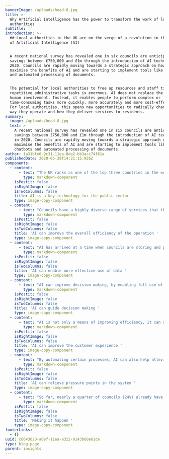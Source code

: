 ```yaml
---
bannerImage: /uploads/head-8.jpg
title: >-
  Why Artificial Intelligence has the power to transform the work of local
  authorities
subtitle: ''
introduction: >-
  ## Local authorities in the UK are on the verge of a revolution in their use
  of Artificial Intelligence (AI)


  A recent national survey has revealed one in six councils are anticipating
  savings between £750,000 and £1m through the introduction of AI technology in
  2020. Councils are rapidly moving towards a strategic approach on how to
  maximise the benefits of AI and are starting to implement tools like chatbots
  and automated processing of documents. 


  The potential for local authorities to free up resources and staff time from
  repetitive administrative tasks is enormous. AI does not replace the need for
  human involvement. Instead, it enables people to perform complex or
  time-consuming tasks more quickly, more accurately and more cost-effectively.
  For local authorities, this opens new opportunities to radically change the
  way they operate and how they deliver services to residents.
summary:
  image: /uploads/head-8.jpg
  text: >
    A recent national survey has revealed one in six councils are anticipating
    savings between £750,000 and £1m through the introduction of AI technology
    in 2020. Councils are rapidly moving towards a strategic approach on how to
    maximise the benefits of AI and are starting to implement tools like
    chatbots and automated processing of documents.
author: 1a31bfe0-9c31-11ea-8da2-bb3acc74f61a
publishedDate: 2020-05-28T14:21:15.926Z
components:
  - content:
      - text: "The UK ranks as one of the top three countries in the world for AI technology expertise. The government also believes that the UK is the most well-prepared country in Western Europe for the future deployment of AI in the delivery of public services. \r\n\nAll this is happening against a background where the demands being made on local authorities are tougher than ever. Councils are expected to deliver substantial improvements to services at a time when funding is being squeezed. As a result, the potential for technologies like AI to help deliver ‘more for less’ is generating a great deal of interest. \r\n\n**Here are some of the key benefits that AI can deliver to local authorities:**"
        type: markdown-component
    isPostit: false
    isRightImage: false
    isTwoColumns: false
    title: AI is a key technology for the public sector
    type: image-copy-component
  - content:
      - text: "Councils have a highly diverse range of services that they need to manage, from education to recycling, from housing to social care. AI technologies can help to make sense of all this complexity, improve the speed of delivery and allow council staff to focus on added-value activities, such as new, improved services. \r\n\n\rBlackpool Council has successfully tested a project that uses AI to detect problems with local roads. The technology identifies potholes and other damage by scanning satellite images of the area. The results are then sent to the highways team for action. In its first year, the project aided the repair of over 5,000 potholes and delivered £1 million in savings compared to previous methods."
        type: markdown-component
    isPostit: false
    isRightImage: false
    isTwoColumns: false
    title: 'AI can improve the overall efficiency of the operation '
    type: image-copy-component
  - content:
      - text: "AI has arrived at a time when councils are storing and processing more data than ever before and want to ensure they get maximum value from the data that they hold. AI can be a powerful tool for making sense of this vast amount of data, leading to better strategic planning. As part of this, new approaches to data warehousing are allowing AI systems to rapidly access the exact data that they need, rather than it being trapped in separate departmental ‘silos’. \r\n\n\r\n\nMerton Council has used AI to make sense of a wealth of energy usage data in a drive to reduce energy consumption in support of its climate emergency commitments. Using consumption data for council-run schools, the AI system quickly flagged unnecessary energy use outside normal operating hours, with a potential cost saving of £25,000. This approach is now being rolled out to the entire council estate."
        type: markdown-component
    isPostit: false
    isRightImage: false
    isTwoColumns: false
    title: 'AI can enable more effective use of data '
    type: image-copy-component
  - content:
      - text: "AI can improve decision making, by enabling full use of all the information available to the council and using advanced analytics to uncover new insights from the data. As part of this, it can also lead to more objective decisions, by removing any subjective bias that may occur when humans are analysing the data. As a result, local strategies can be developed which more accurately align with local needs. \r\n\n\r\n\nHackney Council has trialled an Early Help Predictive System that uses AI to identify families that may benefit from extra support from the government. Its goal is to provide support to families that need it as early as possible, and also to prevent the need for high-cost and high-risk services later on. The AI analyses data such as debt, unemployment, housing, anti-social behaviour, domestic violence, and school attendance to create a profile of need for families."
        type: markdown-component
    isPostit: false
    isRightImage: false
    isTwoColumns: false
    title: 'AI can guide decision making '
    type: image-copy-component
  - content:
      - text: "AI is not only a means of improving efficiency, it can also be used to improve customer experience. As Natural Language Processing continues to advance, local authorities are increasingly looking to combine human service with AI to build chatbots that have the ability to carry out a number of functions, such as taking council tax payments, providing updates on service requests and registering for new services. By improving the customer experience, AI can improve customer satisfaction and strengthen the relationship between local authorities and the people they serve. \r\n\n\r\n\nAylesbury Vale District Council has incorporated AI into its customer service operation. The AI system uses information learned from previous council residents' conversations to improve response time to queries around services such as council tax, benefit and bin collection. Council services team members now respond to enquiries within three to five minutes, compared to eight minutes before the system was implemented."
        type: markdown-component
    isPostit: false
    isRightImage: false
    isTwoColumns: false
    title: 'AI can improve the customer experience '
    type: image-copy-component
  - content:
      - text: "By automating certain processes, AI can also help alleviate some of the pressure points that occur in council systems when there are peak levels in demand. For example, chatbots can be available to deal with inquiries and information requests 24/7, delivering better responsiveness to the public without the need for increased staffing. \r\n\n\r\n\nMilton Keynes Council is working on an AI system that will speed up the processing of planning applications. They have designed an AI customer-facing interface to answer general planning inquiries, including the status of applications, key planning dates, conservation area details and other queries. Their goal is to use systems like these to free up time for more added-value activities, such as planning for growth and community engagement."
        type: markdown-component
    isPostit: false
    isRightImage: false
    isTwoColumns: false
    title: 'AI can relieve pressure points in the system '
    type: image-copy-component
  - content:
      - text: "So far, nearly a quarter of councils (24%) already have an AI strategy in place. (source: Agile Datum, March 2020) Most councils expect to have a chatbot strategy (90%) and artificial intelligence strategy (91%) in place within 12-18 months. \r\n\n\r\n\nWith all the technology developments now taking place, there has never been a better time for local authorities to explore the potential of AI. \r\n\n\r\n\nAt Headforwards, we are excited to be working with local authorities around the UK at this time of rapid change, helping them to make the most of technology to transform their service delivery."
        type: markdown-component
    isPostit: false
    isRightImage: false
    isTwoColumns: false
    title: 'Making it happen '
    type: image-copy-component
footerLinks:
  - {}
uuid: c8643620-a0ef-11ea-a322-0143b68e61ce
type: blog-page
parent: insights
---
```


